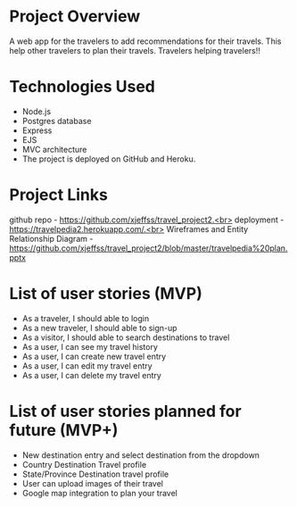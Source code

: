 # Project Overview
  A web app for the travelers to add recommendations for their travels. This help other travelers to plan their travels. Travelers helping travelers!!

# Technologies Used<br>
  * Node.js<br>
  * Postgres database<br>
  * Express<br>
  * EJS<br>
  * MVC architecture<br>
  * The project is deployed on GitHub and Heroku.<br>


# Project Links<br>
  github repo - https://github.com/xjeffss/travel_project2.<br>
  deployment - https://travelpedia2.herokuapp.com/.<br>
  Wireframes and Entity Relationship Diagram -https://github.com/xjeffss/travel_project2/blob/master/travelpedia%20plan.pptx

# List of user stories (MVP)<br>
  * As a traveler, I should able to login<br>
  * As a new traveler, I should able to sign-up<br>
  * As a visitor, I should able to search destinations to travel<br>
  * As a user, I can see my travel history<br>
  * As a user, I can create new travel entry<br>
  * As a user, I can edit my travel entry<br>
  * As a user, I can delete my travel entry<br>

# List of user stories planned for future (MVP+)<br>
  * New destination entry and select destination from the dropdown<br>
  * Country Destination Travel profile<br>
  * State/Province Destination travel profile<br>
  * User can upload images of their travel<br>
  * Google map integration to plan your travel<br>
